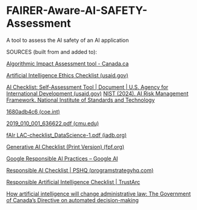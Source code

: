 # FAIRER-Aware-AI-SAFETY-Assessment

A tool to assess the AI safety of an AI application

SOURCES (built from and added to):

[Algorithmic Impact Assessment tool - Canada.ca](https://www.canada.ca/en/government/system/digital-government/digital-government-innovations/responsible-use-ai/algorithmic-impact-assessment.html)

<a href="https://www.usaid.gov/sites/default/files/2023-12/USAID Artificial Intelligence Ethics Checklist.pdf">Artificial Intelligence Ethics Checklist (usaid.gov) </a>

[AI Checklist: Self-Assessment Tool | Document | U.S. Agency for International Development (usaid.gov)](https://www.usaid.gov/digital-development/ai-checklist)
[NIST (2024). AI Risk Management Framework. National Institute of Standards and Technology](https://www.nist.gov/itl/ai-risk-management-framework)

[1680adb4c6 (coe.int)](https://rm.coe.int/cdmsi-2023-014-guidelines-on-the-responsible-implementation-of-artific/1680adb4c6)

[2019_010_001_636622.pdf (cmu.edu)](https://insights.sei.cmu.edu/documents/2562/2019_010_001_636622.pdf)

[fAIr LAC-checklist_DataScience-1.pdf (iadb.org)](https://fairlac.iadb.org/sites/default/files/2022-10/fAIr%20LAC-checklist_DataScience-1.pdf)

[Generative AI Checklist (Print Version) (fpf.org)](https://fpf.org/wp-content/uploads/2023/07/Generative-AI-Checklist.pdf)

[Google Responsible AI Practices – Google AI](https://ai.google/responsibility/responsible-ai-practices/)

[Responsible AI Checklist | PSHQ (programstrategyhq.com)](https://www.programstrategyhq.com/post/responsible-ai-checklist-pshq)

[Responsible Artificial Intelligence Checklist | TrustArc](https://trustarc.com/resource/responsible-ai-checklist/)

[How artificial intelligence will change administrative law: The Government of Canada’s Directive on ‎automated decision-making](https://www.dlapiper.com/en-ca/insights/publications/2023/05/how-artificial-intelligence-will-change-administrative-law-in-canada)


